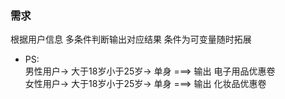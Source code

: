 ### 需求
根据用户信息 多条件判断输出对应结果 条件为可变量随时拓展
* PS:   
  男性用户-> 大于18岁小于25岁-> 单身 ===> 输出 电子用品优惠卷  
  女性用户-> 大于18岁小于25岁-> 单身 ===> 输出 化妆品优惠卷